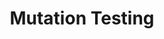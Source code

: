 ---
title: "Mutation Testing"
description: Mutation Testing is a type of software testing where we mutate (change) certain statements in the source code and check if the test cases are able to find the errors. It is a type of White Box Testing which is mainly used for Unit Testing. The changes in mutant program are kept extremely small, so it does not affect the overall objective of the program. In this moment, we have open projects in NodeJS and Android Framework


people:
  - facultyMario
  - mastCamilo
  - mastDiego
  - collGabrieleBavota
  - collMassimiliano
  - collDenysPosh

topic: Software Testing
layout: project
image: /img/project-images/mutation.png

---